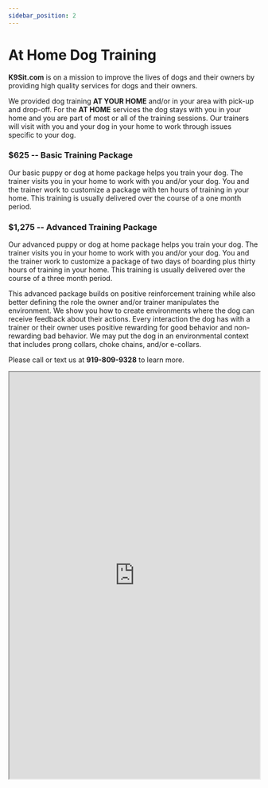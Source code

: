 ```yaml
---
sidebar_position: 2
---
```

# At Home Dog Training
**K9Sit.com** is on a mission to improve the lives of dogs and their owners by
providing high quality services for dogs and their owners.

We provided dog training **AT YOUR HOME** and/or in your area with pick-up and
drop-off. For the **AT HOME** services the dog stays with you in your home and
you are part of most or all of the training sessions. Our trainers will visit
with you and your dog in your home to work through issues specific to your dog.

### $625 -- Basic Training Package
Our basic puppy or dog at home package helps you train your dog. The trainer
visits you in your home to work with you and/or your dog. You and the trainer
work to customize a package with ten hours of training in your home. This
training is usually delivered over the course of a one month period.

### $1,275 -- Advanced Training Package
Our advanced puppy or dog at home package helps you train your dog. The trainer
visits you in your home to work with you and/or your dog. You and the trainer
work to customize a package of two days of boarding plus thirty hours of
training in your home. This training is usually delivered over the course of a
three month period.

This advanced package builds on positive reinforcement training while also
better defining the role the owner and/or trainer manipulates the environment.
We show you how to create environments where the dog can receive feedback about
their actions. Every interaction the dog has with a trainer or their owner uses
positive rewarding for good behavior and non-rewarding bad behavior. We may put
the dog in an environmental context that includes prong collars, choke chains,
and/or e-collars. 

Please call or text us at **919-809-9328** to learn more.

<iframe
allowfullscreen
height="818"
src="https://www.youtube.com/embed/_K2mzTtiPeU"
title="Aversions from the environment"
width="100%"
/>
